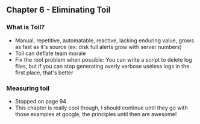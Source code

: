 ## Chapter 6 - Eliminating Toil

### What is Toil?
- Manual, repetitive, automatable, reactive, lacking enduring value, grows as fast as it's source (ex: disk full alerts grow with server numbers)
- Toil can deflate team morale
- Fix the root problem when possible: You can write a script to delete log files, but if you can stop generating overly verbose useless logs in the first place, that's better

### Measuring toil
- Stopped on page 94
- This chapter is really cool though, I should continue until they go with those examples at google, the principles until then are awesome!